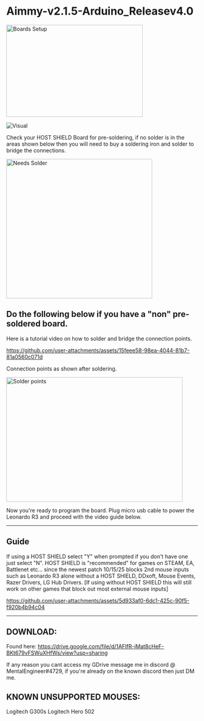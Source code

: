 # Aimmy-v2.1.5-Arduino_Releasev4.0
<img width="359" height="242" alt="Boards Setup" src="https://github.com/user-attachments/assets/e8e3c285-cd22-45d0-9870-069185f7511f" />

![Visual](https://github.com/user-attachments/assets/3ed96842-58d4-4eee-a451-3fbc1d08ee62)

Check your HOST SHIELD Board for pre-soldering, if no solder is in the areas shown below then you will need to buy a soldering iron and solder to bridge the connections.

<img width="384" height="366" alt="Needs Solder" src="https://github.com/user-attachments/assets/bb96dbb0-bffa-4e53-a0b5-b7d71e468526" />


Do the following below if you have a "non" pre-soldered board.
--

Here is a tutorial video on how to solder and bridge the connection points.

https://github.com/user-attachments/assets/15feee58-98ea-4044-81b7-81a0560c071d

Connection points as shown after soldering.

<img width="464" height="327" alt="Solder points" src="https://github.com/user-attachments/assets/9581888c-fb79-43a3-ae7d-1fa8fb3a06b1" />

Now you're ready to program the board. Plug micro usb cable to power the Leonardo R3 and proceed with the video guide below.

---
Guide
---
If using a HOST SHIELD select "Y" when prompted if you don't have one just select "N". HOST SHIELD is "recommended" for games on STEAM, EA, Battlenet etc... since the newest patch 10/15/25 blocks 2nd mouse inputs such as Leonardo R3 alone without a HOST SHIELD, DDxoft, Mouse Events, Razer Drivers, LG Hub Drivers. [If using without HOST SHIELD this will still work on other games that block out most external mouse inputs]

https://github.com/user-attachments/assets/5d933af0-6dc1-425c-90f5-f920b4b94c04

---
DOWNLOAD:
---
Found here: https://drive.google.com/file/d/1AFlfR-jMat8cHeF-BKt679vFSWuXHfWs/view?usp=sharing

If any reason you cant access my GDrive message me in discord @ MentalEngineer#4729, if you're already on the known discord then just DM me.

KNOWN UNSUPPORTED MOUSES:
--
Logitech G300s
Logitech Hero 502
